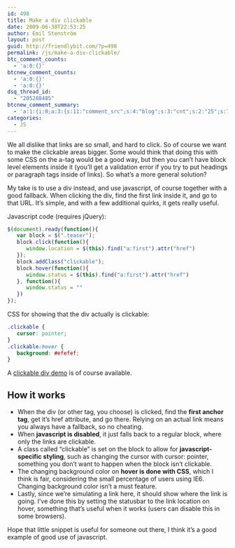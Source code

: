 ```yaml
---
id: 498
title: Make a div clickable
date: 2009-06-30T22:53:25
author: Emil Stenström
layout: post
guid: http://friendlybit.com/?p=498
permalink: /js/make-a-div-clickable/
btc_comment_counts:
  - 'a:0:{}'
btcnew_comment_counts:
  - 'a:0:{}'
  - 'a:0:{}'
dsq_thread_id:
  - "205288485"
btcnew_comment_summary:
  - 'a:1:{i:0;a:3:{s:11:"comment_src";s:4:"blog";s:3:"cnt";s:2:"25";s:7:"enabled";s:1:"0";}}'
categories:
  - JS
---
```

We all dislike that links are so small, and hard to click. So of course we want to make the clickable areas bigger. Some would think that doing this with some CSS on the a-tag would be a good way, but then you can&#8217;t have block level elements inside it (you&#8217;ll get a validation error if you try to put headings or paragraph tags inside of links). So what&#8217;s a more general solution?

My take is to use a div instead, and use javascript, of course together with a good fallback. When clicking the div, find the first link inside it, and go to that URL. It&#8217;s simple, and with a few additional quirks, it gets really useful.

Javascript code (requires jQuery):

```javascript
$(document).ready(function(){
   var block = $(".teaser");
   block.click(function(){
      window.location = $(this).find("a:first").attr("href")
   });
   block.addClass("clickable");
   block.hover(function(){
      window.status = $(this).find("a:first").attr("href")
   }, function(){
      window.status = ""
   })
});
```

CSS for showing that the div actually is clickable:

```css
.clickable {
   cursor: pointer;
}
.clickable:hover {
   background: #efefef;
}
```

A [clickable div demo](/files/clickable_block/) is of course available.

## How it works

  * When the div (or other tag, you choose) is clicked, find the **first anchor tag**, get it&#8217;s href attribute, and go there. Relying on an actual link means you always have a fallback, so no cheating.
  * When **javascript is disabled**, it just falls back to a regular block, where only the links are clickable.
  * A class called &#8220;clickable&#8221; is set on the block to allow for **javascript-specific styling**, such as changing the cursor with cursor: pointer, something you don&#8217;t want to happen when the block isn&#8217;t clickable.
  * The changing background color on **hover is done with CSS**, which I think is fair, considering the small percentage of users using IE6. Changing background color isn&#8217;t a must feature.
  * Lastly, since we&#8217;re simulating a link here, it should show where the link is going. I&#8217;ve done this by setting the statusbar to the link location on hover, something that&#8217;s useful when it works (users can disable this in some browsers).

Hope that little snippet is useful for someone out there, I think it&#8217;s a good example of good use of javascript.
